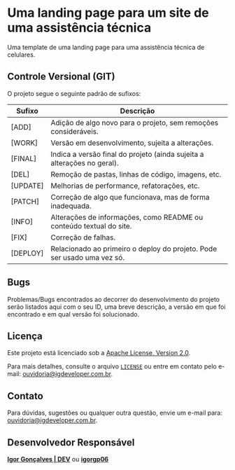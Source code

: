 # Uma landing page para um site de uma assistência técnica

Uma template de uma landing page para uma assistência técnica de celulares.

## Controle Versional (GIT)

O projeto segue o seguinte padrão de sufixos:

| Sufixo   | Descrição                                                               |
| -------- | ----------------------------------------------------------------------- |
| [ADD]    | Adição de algo novo para o projeto, sem remoções consideráveis.         |
| [WORK]   | Versão em desenvolvimento, sujeita a alterações.                        |
| [FINAL]  | Indica a versão final do projeto (ainda sujeita a alterações no geral). |
| [DEL]    | Remoção de pastas, linhas de código, imagens, etc.                      |
| [UPDATE] | Melhorias de performance, refatorações, etc.                            |
| [PATCH]  | Correção de algo que funcionava, mas de forma inadequada.               |
| [INFO]   | Alterações de informações, como README ou conteúdo textual do site.     |
| [FIX]    | Correção de falhas.                                                     |
| [DEPLOY] | Relacionado ao primeiro o deploy do projeto. Pode ser usado uma vez só. |


## Bugs

Problemas/Bugs encontrados ao decorrer do desenvolvimento do projeto serão listados aqui com o seu ID, uma breve descrição, a versão em que foi encontrado e em qual versão foi solucionado.

## Licença

Este projeto está licenciado sob a [Apache License, Version 2.0](https://www.apache.org/licenses/LICENSE-2.0).   
   
Para mais detalhes, consulte o arquivo [`LICENSE`](./LICENSE) ou entre em contato pelo e-mail: ouvidoria@igdeveloper.com.br.   

## Contato

Para dúvidas, sugestões ou qualquer outra questão, envie um e-mail para: ouvidoria@igdeveloper.com.br.   

## Desenvolvedor Responsável   

**[Igor Gonçalves | DEV](https://igdeveloper.com.br)** ou [**igorgp06**](https://github.com/igorgp06)
